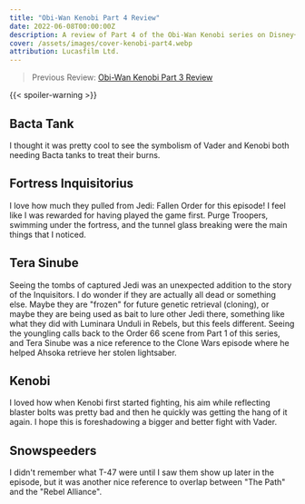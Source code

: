 ```yaml
---
title: "Obi-Wan Kenobi Part 4 Review"
date: 2022-06-08T00:00:00Z
description: A review of Part 4 of the Obi-Wan Kenobi series on Disney+.
cover: /assets/images/cover-kenobi-part4.webp
attribution: Lucasfilm Ltd.
---
```


> Previous Review: [Obi-Wan Kenobi Part 3 Review](/reviews/obi-wan-kenobi-part3/)

{{< spoiler-warning >}}

## Bacta Tank
I thought it was pretty cool to see the symbolism of Vader and Kenobi both needing Bacta tanks to treat their burns.

## Fortress Inquisitorius
I love how much they pulled from Jedi: Fallen Order for this episode! I feel like I was rewarded for having played the game first. Purge Troopers, swimming under the fortress, and the tunnel glass breaking were the main things that I noticed.

## Tera Sinube
Seeing the tombs of captured Jedi was an unexpected addition to the story of the Inquisitors. I do wonder if they are actually all dead or something else. Maybe they are "frozen" for future genetic retrieval (cloning), or maybe they are being used as bait to lure other Jedi there, something like what they did with Luminara Unduli in Rebels, but this feels different. Seeing the youngling calls back to the Order 66 scene from Part 1 of this series, and  Tera Sinube was a nice reference to the Clone Wars episode where he helped Ahsoka retrieve her stolen lightsaber.

## Kenobi
I loved how when Kenobi first started fighting, his aim while reflecting blaster bolts was pretty bad and then he quickly was getting the hang of it again. I hope this is foreshadowing a bigger and better fight with Vader.

## Snowspeeders
I didn't remember what T-47 were until I saw them show up later in the episode, but it was another nice reference to overlap between "The Path" and the "Rebel Alliance".
